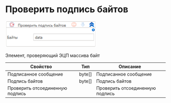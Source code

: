 # Проверить подпись байтов

![](<../../../../.gitbook/assets/image (398).png>)

Элемент, проверяющий ЭЦП массива байт

| Свойство                        | Тип     | Описание                        |
| ------------------------------- | ------- | ------------------------------- |
| Подписанное сообщение           | byte\[] | Подписанное сообщение           |
| Подпись байтов                  | byte\[] | Подпись байтов                  |
| Проверить отсоединенную подпись |         | Проверить отсоединенную подпись |

